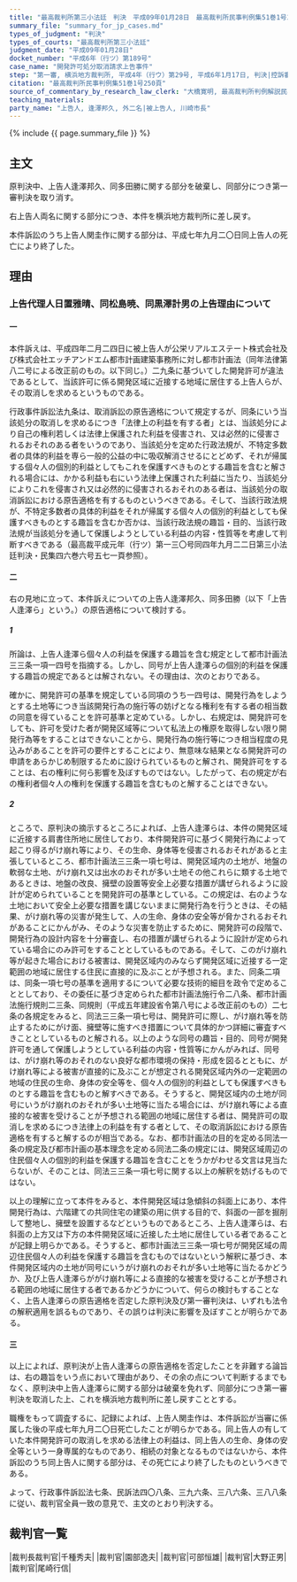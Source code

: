 ```yaml
---
title: "最高裁判所第三小法廷　判決　平成09年01月28日　最高裁判所民事判例集51巻1号250頁"
summary_file: "summary_for_jp_cases.md"
types_of_judgment: "判決"
types_of_courts: "最高裁判所第三小法廷"
judgment_date: "平成09年01月28日"
docket_number: "平成6年（行ツ）第189号"
case_name: "開発許可処分取消請求上告事件"
step: "第一審, 横浜地方裁判所, 平成4年（行ウ）第29号, 平成6年1月17日, 判決|控訴審, 東京高等裁判所, 平成6年（行コ）第8号, 平成6年6月15日, 判決|差戻第一審, 横浜地方裁判所, 平成9年（行ウ）第10号, 平成11年4月28日, 判決"
citation: "最高裁判所民事判例集51巻1号250頁"
source_of_commentary_by_research_law_clerk: "大橋寛明, 最高裁判所判例解説民事篇平成9年度134頁"
teaching_materials:
party_name: "上告人, 逢澤邦久, 外二名|被上告人, 川崎市長"
---
```




{% include {{ page.summary_file }}  %}








## 主文


原判決中、上告人逢澤邦久、同多田勝に関する部分を破棄し、同部分につき第一審判決を取り消す。

右上告人両名に関する部分につき、本件を横浜地方裁判所に差し戻す。

本件訴訟のうち上告人関圭作に関する部分は、平成七年九月二〇日同上告人の死亡により終了した。





## 理由


### 上告代理人日置雅晴、同松島暁、同黒澤計男の上告理由について

#### 一

本件訴えは、平成四年二月二四日に被上告人が公栄リアルエステート株式会社及び株式会社エッチアンドエム都市計画建築事務所に対し都市計画法（同年法律第八二号による改正前のもの。以下同じ。）二九条に基づいてした開発許可が違法であるとして、当該許可に係る開発区域に近接する地域に居住する上告人らが、その取消しを求めるというものである。

行政事件訴訟法九条は、取消訴訟の原告適格について規定するが、同条にいう当該処分の取消しを求めるにつき「法律上の利益を有する者」とは、当該処分により自己の権利若しくは法律上保護された利益を侵害され、又は必然的に侵害されるおそれのある者をいうのであり、当該処分を定めた行政法規が、不特定多数者の具体的利益を専ら一般的公益の中に吸収解消させるにとどめず、それが帰属する個々人の個別的利益としてもこれを保護すべきものとする趣旨を含むと解される場合には、かかる利益も右にいう法律上保護された利益に当たり、当該処分によりこれを侵害され又は必然的に侵害されるおそれのある者は、当該処分の取消訴訟における原告適格を有するものというべきである。そして、当該行政法規が、不特定多数者の具体的利益をそれが帰属する個々人の個別的利益としても保護すべきものとする趣旨を含むか否かは、当該行政法規の趣旨・目的、当該行政法規が当該処分を通して保護しようとしている利益の内容・性質等を考慮して判断すべきである（最高裁平成元年（行ツ）第一三〇号同四年九月二二日第三小法廷判決・民集四六巻六号五七一頁参照）。

#### 二

右の見地に立って、本件訴えについての上告人逢澤邦久、同多田勝（以下「上告人逢澤ら」という。）の原告適格について検討する。

##### 1

所論は、上告人逢澤ら個々人の利益を保護する趣旨を含む規定として都市計画法三三条一項一四号を指摘する。しかし、同号が上告人逢澤らの個別的利益を保護する趣旨の規定であるとは解されない。その理由は、次のとおりである。

確かに、開発許可の基準を規定している同項のうち一四号は、開発行為をしようとする土地等につき当該開発行為の施行等の妨げとなる権利を有する者の相当数の同意を得ていることを許可基準と定めている。しかし、右規定は、開発許可をしても、許可を受けた者が開発区域等について私法上の権原を取得しない限り開発行為等をすることはできないことから、開発行為の施行等につき相当程度の見込みがあることを許可の要件とすることにより、無意味な結果となる開発許可の申請をあらかじめ制限するために設けられているものと解され、開発許可をすることは、右の権利に何ら影響を及ぼすものではない。したがって、右の規定が右の権利者個々人の権利を保護する趣旨を含むものと解することはできない。

##### 2

ところで、原判決の摘示するところによれば、上告人逢澤らは、本件の開発区域に近接する肩書住所地に居住しており、本件開発許可に基づく開発行為によって起こり得るがけ崩れ等により、その生命、身体等を侵害されるおそれがあると主張しているところ、都市計画法三三条一項七号は、開発区域内の土地が、地盤の軟弱な土地、がけ崩れ又は出水のおそれが多い土地その他これらに類する土地であるときは、地盤の改良、擁壁の設置等安全上必要な措置が講ぜられるように設計が定められていることを開発許可の基準としている。この規定は、右のような土地において安全上必要な措置を講じないままに開発行為を行うときは、その結果、がけ崩れ等の災害が発生して、人の生命、身体の安全等が脅かされるおそれがあることにかんがみ、そのような災害を防止するために、開発許可の段階で、開発行為の設計内容を十分審査し、右の措置が講ぜられるように設計が定められている場合にのみ許可をすることとしているものである。そして、このがけ崩れ等が起きた場合における被害は、開発区域内のみならず開発区域に近接する一定範囲の地域に居住する住民に直接的に及ぶことが予想される。また、同条二項は、同条一項七号の基準を適用するについて必要な技術的細目を政令で定めることとしており、その委任に基づき定められた都市計画法施行令二八条、都市計画法施行規則二三条、同規則（平成五年建設省令第八号による改正前のもの）二七条の各規定をみると、同法三三条一項七号は、開発許可に際し、がけ崩れ等を防止するためにがけ面、擁壁等に施すべき措置について具体的かつ詳細に審査すべきこととしているものと解される。以上のような同号の趣旨・目的、同号が開発許可を通して保護しようとしている利益の内容・性質等にかんがみれば、同号は、がけ崩れ等のおそれのない良好な都市環境の保持・形成を図るとともに、がけ崩れ等による被害が直接的に及ぶことが想定される開発区域内外の一定範囲の地域の住民の生命、身体の安全等を、個々人の個別的利益としても保護すべきものとする趣旨を含むものと解すべきである。そうすると、開発区域内の土地が同号にいうがけ崩れのおそれが多い土地等に当たる場合には、がけ崩れ等による直接的な被害を受けることが予想される範囲の地域に居住する者は、開発許可の取消しを求めるにつき法律上の利益を有する者として、その取消訴訟における原告適格を有すると解するのが相当である。なお、都市計画法の目的を定める同法一条の規定及び都市計画の基本理念を定める同法二条の規定には、開発区域周辺の住民個々人の個別的利益を保護する趣旨を含むことをうかがわせる文言は見当たらないが、そのことは、同法三三条一項七号に関する以上の解釈を妨げるものではない。

以上の理解に立って本件をみると、本件開発区域は急傾斜の斜面上にあり、本件開発行為は、六階建ての共同住宅の建築の用に供する目的で、斜面の一部を掘削して整地し、擁壁を設置するなどというものであるところ、上告人逢澤らは、右斜面の上方又は下方の本件開発区域に近接した土地に居住している者であることが記録上明らかである。そうすると、都市計画法三三条一項七号が開発区域の周辺住民個々人の利益を保護する趣旨を含むものではないという解釈に基づき、本件開発区域内の土地が同号にいうがけ崩れのおそれが多い土地等に当たるかどうか、及び上告人逢澤らががけ崩れ等による直接的な被害を受けることが予想される範囲の地域に居住する者であるかどうかについて、何らの検討もすることなく、上告人逢澤らの原告適格を否定した原判決及び第一審判決は、いずれも法令の解釈適用を誤るものであり、その誤りは判決に影響を及ぼすことが明らかである。

#### 三

以上によれば、原判決が上告人逢澤らの原告適格を否定したことを非難する論旨は、右の趣旨をいう点において理由があり、その余の点について判断するまでもなく、原判決中上告人逢澤らに関する部分は破棄を免れず、同部分につき第一審判決を取消した上、これを横浜地方裁判所に差し戻すこととする。

職権をもって調査するに、記録によれば、上告人関圭作は、本件訴訟が当審に係属した後の平成七年九月二〇日死亡したことが明らかである。同上告人の有していた本件開発許可の取消しを求める法律上の利益は、同上告人の生命、身体の安全等という一身専属的なものであり、相続の対象となるものではないから、本件訴訟のうち同上告人に関する部分は、その死亡により終了したものというべきである。

よって、行政事件訴訟法七条、民訴法四〇八条、三九六条、三八六条、三八八条に従い、裁判官全員一致の意見で、主文のとおり判決する。

## 裁判官一覧

|裁判長裁判官|千種秀夫|
|裁判官|園部逸夫|
|裁判官|可部恒雄|
|裁判官|大野正男|
|裁判官|尾崎行信|





